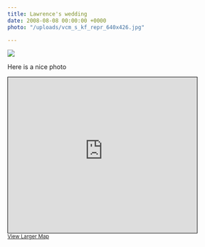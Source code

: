 ```yaml
---
title: Lawrence's wedding
date: 2008-08-08 00:00:00 +0000
photo: "/uploads/vcm_s_kf_repr_640x426.jpg"

---
```

![](/memorybox/uploads/vcm_s_kf_repr_640x426.jpg)

Here is a nice photo

<iframe width="425" height="350" frameborder="0" scrolling="no" marginheight="0" marginwidth="0" src="https://www.openstreetmap.org/export/embed.html?bbox=-1.2742853164672854%2C51.747119788411794%2C-1.2451028823852541%2C51.76268731508343&amp;layer=mapnik&amp;marker=51.75490422254521%2C-1.2596940994262695" style="border: 1px solid black"></iframe><br/><small><a href="https://www.openstreetmap.org/?mlat=51.7549&amp;mlon=-1.2597#map=15/51.7549/-1.2597">View Larger Map</a></small>